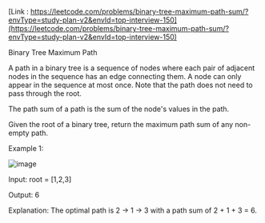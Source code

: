 [Link : https://leetcode.com/problems/binary-tree-maximum-path-sum/?envType=study-plan-v2&envId=top-interview-150](https://leetcode.com/problems/binary-tree-maximum-path-sum/?envType=study-plan-v2&envId=top-interview-150)

Binary Tree Maximum Path 

A path in a binary tree is a sequence of nodes where each pair of adjacent nodes in the sequence has an edge connecting them. A node can only appear in the sequence at most once. Note that the path does not need to pass through the root.

The path sum of a path is the sum of the node's values in the path.

Given the root of a binary tree, return the maximum path sum of any non-empty path.

 

Example 1:

![image](https://github.com/Viv0508/100-days-of-code/assets/95094911/dad6ff74-e3e8-4ccf-b217-3d6a814fcb62)



Input: root = [1,2,3]

Output: 6

Explanation: The optimal path is 2 -> 1 -> 3 with a path sum of 2 + 1 + 3 = 6.
